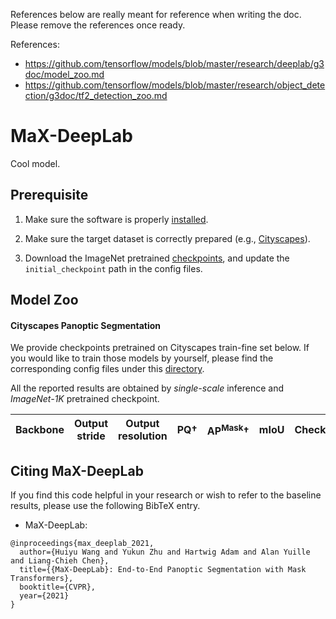 References below are really meant for reference when writing the doc.
Please remove the references once ready.

References:

* https://github.com/tensorflow/models/blob/master/research/deeplab/g3doc/model_zoo.md
* https://github.com/tensorflow/models/blob/master/research/object_detection/g3doc/tf2_detection_zoo.md

# MaX-DeepLab

Cool model.

## Prerequisite

1. Make sure the software is properly [installed](../setup/installation.md).

2. Make sure the target dataset is correctly prepared (e.g.,
[Cityscapes](../setup/cityscapes.md)).

3. Download the ImageNet pretrained
[checkpoints](./imagenet_pretrained_checkpoints.md), and update the
`initial_checkpoint` path in the config files.

## Model Zoo

#### Cityscapes Panoptic Segmentation

We provide checkpoints pretrained on Cityscapes train-fine set below. If you
would like to train those models by yourself, please find the corresponding
config files under this [directory](../../configs/cityscapes/max_deeplab).

All the reported results are obtained by *single-scale* inference and
*ImageNet-1K* pretrained checkpoint.

Backbone | Output stride | Output resolution | PQ&dagger; | AP<sup>Mask</sup>&dagger; | mIoU | Checkpoint
-------- | :-----------: | :---------------: | :---: | :---: | :---: | :---:


## Citing MaX-DeepLab

If you find this code helpful in your research or wish to refer to the baseline
results, please use the following BibTeX entry.

* MaX-DeepLab:

```
@inproceedings{max_deeplab_2021,
  author={Huiyu Wang and Yukun Zhu and Hartwig Adam and Alan Yuille and Liang-Chieh Chen},
  title={{MaX-DeepLab}: End-to-End Panoptic Segmentation with Mask Transformers},
  booktitle={CVPR},
  year={2021}
}

```
